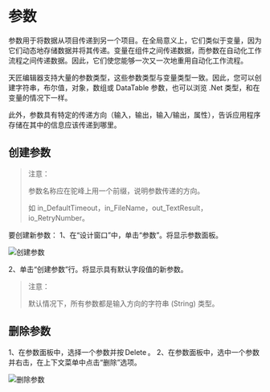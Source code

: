 # 参数 
参数用于将数据从项目传递到另一个项目。在全局意义上，它们类似于变量，因为它们动态地存储数据并将其传递。变量在组件之间传递数据，而参数在自动化工作流程之间传递数据。因此，它们使您能够一次又一次地重用自动化工作流程。 

天匠编辑器支持大量的参数类型，这些参数类型与变量类型一致。因此，您可以创建字符串，布尔值，对象，数组或 DataTable 参数，也可以浏览 .Net 类型，和在变量的情况下一样。 

此外，参数具有特定的传递方向（输入，输出，输入/输出，属性），告诉应用程序存储在其中的信息应该传递到哪里。

## 创建参数 
>注意： 
> 
>参数名称应在驼峰上用一个前缀，说明参数传递的方向。 
> 
>如 in_DefaultTimeout，in_FileName，out_TextResult，io_RetryNumber。

要创建新参数： 
1、在“设计窗口”中，单击“参数”。将显示参数面板。 

![创建参数](https://docimages.blob.core.chinacloudapi.cn/images/Studio/Argument/argumentPanel-createArgument.png)

2、单击“创建参数”行。将显示具有默认字段值的新参数。 

>注意：   
> 
>默认情况下，所有参数都是输入方向的字符串 (String) 类型。  

## 删除参数 
1、在参数面板中，选择一个参数并按 Delete 。 
2、在参数面板中，选中一个参数并右击，在上下文菜单中点击“删除”选项。 

![删除参数](https://docimages.blob.core.chinacloudapi.cn/images/Studio/Argument/deleteArgument.png)

